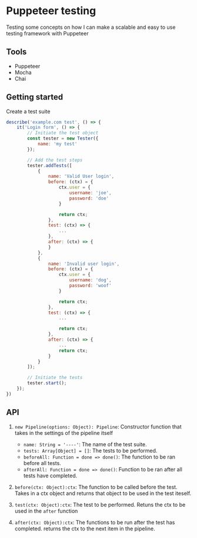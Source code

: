 # Puppeteer testing
Testing some concepts on how I can make a scalable and easy to use testing framework with Puppeteer

## Tools
- Puppeteer
- Mocha
- Chai

## Getting started
Create a test suite
```javascript
describe('example.com test', () => {
    it('Login form', () => {
        // Initiate the test object
        const tester = new Tester({
            name: 'my test'
        });

        // Add the test steps
        tester.addTests([
            {
                name: 'Valid User login',
                before: (ctx) = {
                    ctx.user = {
                        username: 'joe',
                        password: 'doe'
                    }

                    return ctx;
                },
                test: (ctx) => {
                    ...
                },
                after: (ctx) => {
                }
            },
            {
                name: 'Invalid user login',
                before: (ctx) = {
                    ctx.user = {
                        username: 'dog',
                        password: 'woof'
                    }

                    return ctx;
                },
                test: (ctx) => {
                    ...

                    return ctx;
                },
                after: (ctx) => {
                    ...
                    return ctx;
                }
            }
        ]);

        // Initiate the tests
        tester.start();
    });
})
```

## API
1. ```new Pipeline(options: Object): Pipeline```: Constructor function that takes in the settings of the pipeline itself
    - ```name: String = '----'```: The name of the test suite.
    - ```tests: Array[Object] = []```: The tests to be performed.
    - ```beforeAll: Function = done => done()```: The function to be ran before all tests.
    - ```afterAll: Function = done => done()```: Function to be ran after all tests have completed.

2. ```before(ctx: Object):ctx```: The function to be called before the test. Takes in a ctx object and returns that object to be used in the test iteself.
3. ```test(ctx: Object):ctx```: The test to be performed. Retuns the ctx to be used in the ```after``` function
4. ```after(ctx: Object):ctx```: The functions to be run after the test has completed. returns the ctx to the next item in the pipeline.